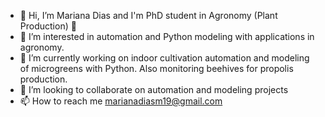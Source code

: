- 👋 Hi, I’m Mariana Dias and I'm PhD student in Agronomy (Plant Production) 🌱
- 👀 I’m interested in automation and Python modeling with applications in agronomy. 
- 🌱 I’m currently working on indoor cultivation automation and modeling of microgreens with Python. Also monitoring beehives for propolis production.
- 💞️ I’m looking to collaborate on automation and modeling projects 
- 📫 How to reach me marianadiasm19@gmail.com

<!---
diasmeneses/diasmeneses is a ✨ special ✨ repository because its `README.md` (this file) appears on your GitHub profile.
You can click the Preview link to take a look at your changes.
--->
